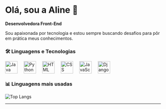 # Olá, sou a Aline 🚀  
**Desenvolvedora Front-End**

Sou apaixonada por tecnologia e estou sempre buscando desafios para pôr em prática meus conhecimentos.

### 🛠️ Linguagens e Tecnologias

<div style="display: flex; gap: 20px;">
  <img src="https://cdn.jsdelivr.net/gh/devicons/devicon/icons/java/java-original.svg" width="40" height="40" alt="Java"/>
  <img src="https://cdn.jsdelivr.net/gh/devicons/devicon/icons/python/python-original.svg" width="40" height="40" alt="Python"/>
  <img src="https://cdn.jsdelivr.net/gh/devicons/devicon/icons/html5/html5-original.svg" width="40" height="40" alt="HTML"/>
  <img src="https://cdn.jsdelivr.net/gh/devicons/devicon/icons/css3/css3-original.svg" width="40" height="40" alt="CSS"/>
  <img src="https://cdn.jsdelivr.net/gh/devicons/devicon/icons/javascript/javascript-original.svg" width="40" height="40" alt="JavaScript"/>
  <img src="https://cdn.jsdelivr.net/gh/devicons/devicon/icons/django/django-plain.svg" width="40" height="40" alt="Django"/>
</div>

### 📊 Linguagens mais usadas

![Top Langs](https://github-readme-stats.vercel.app/api/top-langs/?username=23Aline&layout=compact&theme=dracula)

---

